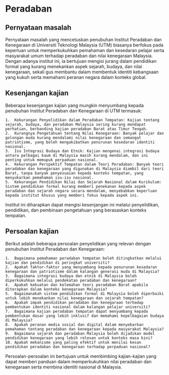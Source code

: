 # Peradaban
## Pernyataan masalah
Pernyataan masalah yang mencetuskan penubuhan Institut Peradaban dan Kenegaraan di Universiti Teknologi Malaysia (UTM) biasanya berfokus pada keperluan untuk memperkukuhkan pemahaman dan kesedaran pelajar serta masyarakat umum terhadap peradaban dan nilai kenegaraan Malaysia. Dengan adanya institut ini, ia bertujuan mengisi jurang dalam pendidikan formal yang kurang menekankan aspek sejarah, budaya, dan nilai kenegaraan, sekali gus membantu dalam membentuk identiti kebangsaan yang kukuh serta memahami peranan negara dalam konteks global.

## Kesenjangan kajian
Beberapa kesenjangan kajian yang mungkin menyumbang kepada penubuhan Institut Peradaban dan Kenegaraan di UTM termasuk:

	1.	Kekurangan Penyelidikan dalam Peradaban Tempatan: Kajian tentang sejarah, budaya, dan peradaban Malaysia sering kurang mendapat perhatian, berbanding kajian peradaban Barat atau Timur Tengah.
	2.	Kurangnya Pengetahuan tentang Nilai Kenegaraan: Banyak pelajar dan golongan muda kurang mendalami nilai kenegaraan dan semangat patriotisme, yang boleh mengakibatkan penurunan kesedaran identiti nasional.
	3.	Isu Integrasi Budaya dan Etnik: Kajian mengenai integrasi budaya antara pelbagai kaum di Malaysia masih kurang mendalam, dan ini penting untuk memupuk perpaduan nasional.
	4.	Kekurangan Perspektif Tempatan dalam Teori Peradaban: Banyak teori peradaban dan kenegaraan yang digunakan di Malaysia diambil dari teori Barat, tanpa banyak penyesuaian kepada konteks tempatan, yang menyukarkan pemahaman isu-isu nasional.
	5.	Kekurangan Pendidikan Nilai dan Sejarah Nasional dalam Kurikulum: Sistem pendidikan formal kurang memberi penekanan kepada aspek peradaban dan sejarah negara secara mendalam, menyebabkan keperluan kepada institut khusus yang memberi fokus kepada aspek ini.

Institut ini diharapkan dapat mengisi kesenjangan ini melalui penyelidikan, pendidikan, dan pembinaan pengetahuan yang berasaskan konteks tempatan.

## Persoalan kajian
Berikut adalah beberapa persoalan penyelidikan yang relevan dengan penubuhan Institut Peradaban dan Kenegaraan:

	1.	Bagaimana pemahaman peradaban tempatan boleh ditingkatkan melalui kajian dan pendidikan di peringkat universiti?
	2.	Apakah faktor-faktor yang menyumbang kepada penurunan kesedaran kenegaraan dan patriotisme dalam kalangan generasi muda di Malaysia?
	3.	Bagaimana integrasi budaya dan etnik di Malaysia boleh diperkukuhkan melalui pendekatan peradaban dan kenegaraan?
	4.	Apakah kekuatan dan kelemahan teori peradaban Barat apabila diterapkan dalam konteks kenegaraan Malaysia?
	5.	Bagaimanakah sistem pendidikan formal di Malaysia boleh diperbaiki untuk lebih menekankan nilai kenegaraan dan sejarah tempatan?
	6.	Apakah impak pendidikan peradaban dan kenegaraan terhadap pembentukan identiti nasional dalam kalangan pelajar universiti?
	7.	Bagaimana kajian peradaban tempatan dapat menyumbang kepada pembentukan dasar yang lebih inklusif dan memahami kepelbagaian budaya di Malaysia?
	8.	Apakah peranan media sosial dan digital dalam menyebarkan pemahaman tentang peradaban dan kenegaraan kepada masyarakat Malaysia?
	9.	Bagaimana sejarah dan peradaban Malaysia boleh dijadikan model pendidikan kenegaraan yang lebih relevan untuk konteks masa kini?
	10.	Apakah mekanisme yang paling efektif untuk menilai kesan pendidikan peradaban dan kenegaraan terhadap perpaduan nasional?

Persoalan-persoalan ini bertujuan untuk membimbing kajian-kajian yang dapat memberi panduan dalam memperkukuhkan nilai peradaban dan kenegaraan serta membina identiti nasional di Malaysia.
